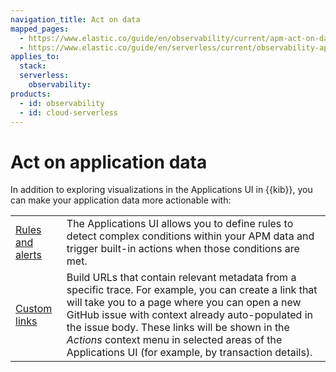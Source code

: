 ```yaml
---
navigation_title: Act on data
mapped_pages:
  - https://www.elastic.co/guide/en/observability/current/apm-act-on-data.html
  - https://www.elastic.co/guide/en/serverless/current/observability-apm-act-on-data.html
applies_to:
  stack:
  serverless:
    observability:
products:
  - id: observability
  - id: cloud-serverless
---
```


# Act on application data

In addition to exploring visualizations in the Applications UI in {{kib}}, you can make your application data more actionable with:

|     |     |
| --- | --- |
| [Rules and alerts](/solutions/observability/apm/create-apm-rules-alerts.md) | The Applications UI allows you to define rules to detect complex  conditions within your APM data and trigger built-in actions when those conditions are met. |
| [Custom links](/solutions/observability/apm/create-custom-links.md) | Build URLs that contain relevant metadata from a specific trace.  For example, you can create a link that will take you to a page where you can open a new GitHub issue  with context already auto-populated in the issue body.  These links will be shown in the *Actions* context menu in selected areas of the Applications UI (for example, by transaction details). |